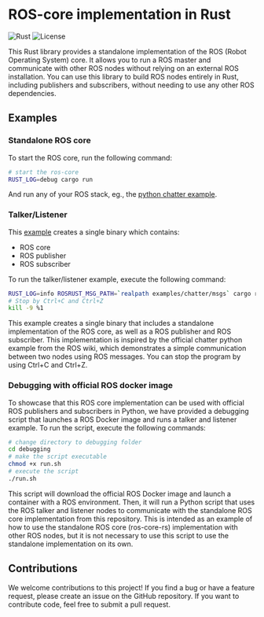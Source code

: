 # ROS-core implementation in Rust

![Rust](https://img.shields.io/badge/Rust-1.55+-orange.svg) ![License](https://img.shields.io/badge/license-MIT-blue.svg)

This Rust library provides a standalone implementation of the ROS (Robot
Operating System) core. It allows you to run a ROS master and communicate with
other ROS nodes without relying on an external ROS installation. You can use
this library to build ROS nodes entirely in Rust, including publishers and
subscribers, without needing to use any other ROS dependencies.

## Examples

### Standalone ROS core

To start the ROS core, run the following command:

```bash
# start the ros-core
RUST_LOG=debug cargo run
```

And run any of your ROS stack, eg., the [python chatter example](http://wiki.ros.org/ROS/Tutorials/WritingPublisherSubscriber%28python%29).

### Talker/Listener

This [example](./examples/chatter/main.rs) creates a single binary which contains:

- ROS core
- ROS publisher
- ROS subscriber

To run the talker/listener example, execute the following command:

```bash
RUST_LOG=info ROSRUST_MSG_PATH=`realpath examples/chatter/msgs` cargo run --example chatter --release
# Stop by Ctrl+C and Ctrl+Z
kill -9 %1
```

This example creates a single binary that includes a standalone implementation
of the ROS core, as well as a ROS publisher and ROS subscriber. This
implementation is inspired by the official chatter python example from the ROS
wiki, which demonstrates a simple communication between two nodes using ROS
messages. You can stop the program by using Ctrl+C and Ctrl+Z.

### Debugging with official ROS docker image

To showcase that this ROS core implementation can be used with official ROS
publishers and subscribers in Python, we have provided a debugging script that
launches a ROS Docker image and runs a talker and listener example. To run the
script, execute the following commands:

```bash
# change directory to debugging folder
cd debugging
# make the script executable
chmod +x run.sh
# execute the script
./run.sh
```

This script will download the official ROS Docker image and launch a container
with a ROS environment. Then, it will run a Python script that uses the ROS
talker and listener nodes to communicate with the standalone ROS core
implementation from this repository. This is intended as an example of how to use the
standalone ROS core (ros-core-rs) implementation with other ROS nodes, but it is not
necessary to use this script to use the standalone implementation on its own.

## Contributions

We welcome contributions to this project! If you find a bug or have a feature
request, please create an issue on the GitHub repository. If you want to
contribute code, feel free to submit a pull request.

